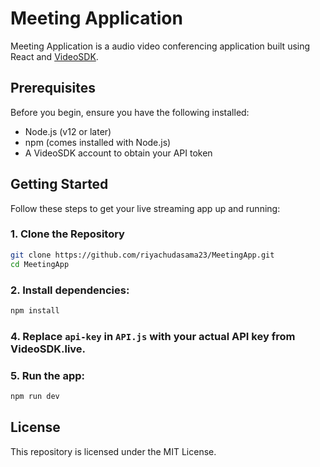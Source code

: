 # Meeting Application

Meeting Application is a audio video conferencing application built using React and [VideoSDK](https://www.videosdk.live/). 

## Prerequisites

Before you begin, ensure you have the following installed:

- Node.js (v12 or later)
- npm (comes installed with Node.js)
- A VideoSDK account to obtain your API token

## Getting Started

Follow these steps to get your live streaming app up and running:

### 1. Clone the Repository

```bash
git clone https://github.com/riyachudasama23/MeetingApp.git
cd MeetingApp
```

### 2. Install dependencies:
```bash
npm install
```

### 4. Replace `api-key` in `API.js` with your actual API key from VideoSDK.live.

### 5. Run the app:
```bash
npm run dev
```

## License
This repository is licensed under the MIT License.

